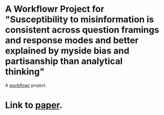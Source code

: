 # A Workflowr Project for "Susceptibility to misinformation is consistent across question framings and response modes and better explained by myside bias and partisanship than analytical thinking"

A [workflowr][] project.

# Link to [paper][].


[workflowr]: https://github.com/workflowr/workflowr
[paper]: http://journal.sjdm.org/22/220228/jdm220228.pdf

